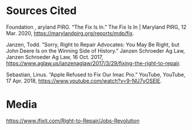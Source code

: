 # Sources Cited

Foundation , aryland PIRG. “The Fix Is In.” The Fix Is In | Maryland PIRG, 12 Mar. 2020, https://marylandpirg.org/reports/mdp/fix. 

Janzen, Todd. “Sorry, Right to Repair Advocates: You May Be Right, but John Deere Is on the Winning Side of History.” Janzen Schroeder Ag Law, Janzen Schroeder Ag Law, 16 Oct. 2017, https://www.aglaw.us/janzenaglaw/2017/3/29/fixing-the-right-to-repair. 

Sebastian, Linus. “Apple Refused to Fix Our Imac Pro.” YouTube, YouTube, 17 Apr. 2018, https://www.youtube.com/watch?v=9-NU7yOSElE. 

# Media 

https://www.ifixit.com/Right-to-Repair/Jobs-Revolution